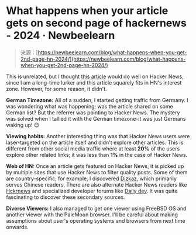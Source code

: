 <!--yml
category: 未分类
date: 2024-05-27 15:05:12
-->

# What happens when your article gets on second page of hackernews - 2024 · Newbeelearn

> 来源：[https://newbeelearn.com/blog/what-happens-when-you-get-2nd-page-hn-2024/](https://newbeelearn.com/blog/what-happens-when-you-get-2nd-page-hn-2024/)

This is unrelated, but I thought [this article](/blog/using-org-mode-in-hugo/) would do well on Hacker News, since I am a long-time lurker and this article squarely fits in HN's interest zone. However, for some reason, it didn't.

**German Timezone:** All of a sudden, I started getting traffic from Germany. I was wondering what was happening; was the article shared on some German list? But the referrer was pointing to Hacker News. The mystery was solved when I tallied it with the German timezone-it was just Germans waking up! 😉

**Viewing habits:** Another interesting thing was that Hacker News users were laser-targeted on the article itself and didn't explore other articles. This is different from other social media traffic where at least **20%** of the users explore other related links; it was less than **1%** in the case of Hacker News.

**Web of HN:** Once an article gets featured on Hacker News, it is picked up by multiple sites that use Hacker News to filter quality posts. Some of them are country-specific; for example, I discovered [Dizkaz](https://dizkaz.com), which primarily serves Chinese readers. There are also alternate Hacker News readers like [Hckrnews](https://hckrnews.com) and specialized developer forums like [Daily dev](https://daily.dev). It was quite fascinating to discover these secondary sources.

**Diverse Viewers:** I also managed to get one viewer using FreeBSD OS and another viewer with the PaleMoon browser. I'll be careful about making assumptions about user's operating systems and browsers from next time onwards.